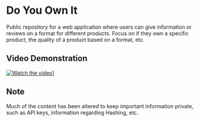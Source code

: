 # Do You Own It
Public repository for a web application where users can give information or reviews on a format for different products. Focus on if they own a specific product, the quality of a product based on a format, etc.

## Video Demonstration
[![Watch the video](blob:https://www.youtube.com/00be1f17-8499-4bb5-ba76-b527dffb8806)](https://www.youtube.com/watch?v=6sKoSNBbu8w)]

## Note
Much of the content has been altered to keep important information private, such as API keys, information regarding Hashing, etc.

